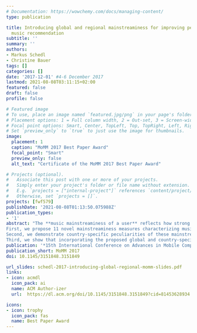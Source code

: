 ```yaml
---
# Documentation: https://wowchemy.com/docs/managing-content/
type: publication

title: Introducing global and regional mainstreaminess for improving personalized
  music recommendation
subtitle: ''
summary: ''
authors:
- Markus Schedl
- Christine Bauer
tags: []
categories: []
date: '2017-12-01' #4-6 December 2017
lastmod: 2021-08-08T03:11:15+02:00
featured: false
draft: false
profile: false

# Featured image
# To use, place an image named `featured.jpg/png` in your page's folder.
# Placement options: 1 = Full column width, 2 = Out-set, 3 = Screen-width
# Focal point options: Smart, Center, TopLeft, Top, TopRight, Left, Right, BottomLeft, Bottom, BottomRight
# Set `preview_only` to `true` to just use the image for thumbnails.
image:
  placement: 1
  caption: "MoMM 2017 Best Paper Award"
  focal_point: "Smart"
  preview_only: false
  alt_text: "Certificate of the MoMM 2017 Best Paper Award"

# Projects (optional).
#   Associate this post with one or more of your projects.
#   Simply enter your project's folder or file name without extension.
#   E.g. `projects = ["internal-project"]` references `content/project/deep-learning/index.md`.
#   Otherwise, set `projects = []`.
projects: [fwf579]
publishDate: '2021-08-08T01:13:50.075988Z'
publication_types:
- '1'
abstract: "The **music mainstreaminess of a user** reflects how strong a user's listening preferences correspond to those of the larger population. Considering that music mainstream may be defined from different perspectives and on various levels, e.g., geographical (charts of a country), genre (''Indie charts''), or distribution channel (radio charts vs. download charts), we study how the user's music mainstreaminess influences the quality of music recommendations. The paper's contribution is three-fold.
First, we propose 11 novel mainstreaminess measures characterizing music listeners, considering both a global and a country-specific basis. To this end, we model **preference profiles** (as a vector over artists) for users, countries, and globally, incorporating artist frequency, listener frequency, and a newly proposed TF-IDF-inspired weighting function, which we call artist frequency--inverse listener frequency (AF-ILF). The resulting preference profile for each user *u* is then related to the respective country-specific and global preference profile using fraction-based approaches, symmetrized Kullback-Leibler divergence, and Kendall's τ rank correlation, in order to quantify *u*'s mainstreaminess.
Second, we demonstrate country-specific peculiarities of these mainstreaminess definitions.
Third, we show that incorporating the proposed global and country-specific mainstreaminess measures into the music recommendation process can notably improve accuracy of rating prediction."
publication: '*15th International Conference on Advances in Mobile Computing & Multimedia*'
publication_short: MoMM 2017
doi: 10.1145/3151848.3151849

url_slides: schedl-2017-introducing-global-regional-momm-slides.pdf
links: 
- icon: acmdl
  icon_pack: ai
  name: ACM Author-izer
  url:  https://dl.acm.org/doi/10.1145/3151848.3151849?cid=81453628934

icons:
- icon: trophy
  icon_pack: fas
  name: Best Paper Award
---
```

